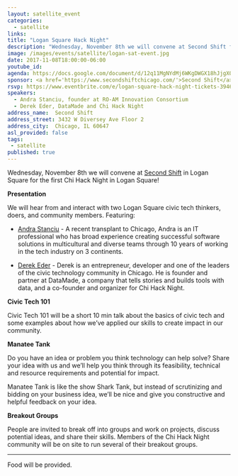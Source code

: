 ```yaml
---
layout: satellite_event
categories:
  - satellite
links:
title: "Logan Square Hack Night"
description: "Wednesday, November 8th we will convene at Second Shift for the first Chi Hack Night in the Logan Square neighborhood. We will hear from and interact with Andra Stanciu and Derek Eder, two Logan Square civic tech thinkers, doers, and community members. Civic Tech 101, Manatee Tank and other breakout groups to follow!"
image: /images/events/satellite/logan-sat-event.jpg
date: 2017-11-08T18:00:00-06:00
youtube_id:
agenda: https://docs.google.com/document/d/12q11MgNYdMj6WKgDWGX18hJjgXO0RROUQ3QpkesmBJ0/edit#
sponsor: <a href='https://www.secondshiftchicago.com/'>Second Shift</a>
rsvp: https://www.eventbrite.com/e/logan-square-hack-night-tickets-39461973826
speakers:
  - Andra Stanciu, founder at RO-AM Innovation Consortium
  - Derek Eder, DataMade and Chi Hack Night
address_name:  Second Shift
address_street: 3432 W Diversey Ave Floor 2
address_city:  Chicago, IL 60647
asl_provided: false
tags: 
 - satellite
published: true
---
```


Wednesday, November 8th we will convene at [Second Shift](https://www.secondshiftchicago.com/) in Logan Square for the first Chi Hack Night in Logan Square!

**Presentation**

We will hear from and interact with two Logan Square civic tech thinkers, doers, and community members. Featuring:

* [Andra Stanciu](https://www.linkedin.com/in/andra-roxana-stanciu) - A recent transplant to Chicago, Andra is an IT professional who has broad experience creating successful software solutions in multicultural and diverse teams through 10 years of working in the tech industry on 3 continents.

* [Derek Eder](https://twitter.com/derekeder) - Derek is an entrepreneur, developer and one of the leaders of the civic technology community in Chicago. He is founder and partner at DataMade, a company that tells stories and builds tools with data, and a co-founder and organizer for Chi Hack Night.

**Civic Tech 101**

Civic Tech 101 will be a short 10 min talk about the basics of civic tech and some examples about how we’ve applied our skills to create impact in our community.

**Manatee Tank**

Do you have an idea or problem you think technology can help solve? Share your idea with us and we’ll help you think through its feasibility, technical and resource requirements and potential for impact.

Manatee Tank is like the show Shark Tank, but instead of scrutinizing and bidding on your business idea, we’ll be nice and give you constructive and helpful feedback on your idea.

**Breakout Groups**

People are invited to break off into groups and work on projects, discuss potential ideas, and share their skills. Members of the Chi Hack Night community will be on site to run several of their breakout groups.

---

Food will be provided.
